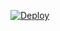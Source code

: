<a href="https://heroku.com/deploy?template=https://github.com/ugorwx/fsub"><img src="https://www.herokucdn.com/deploy/button.svg" alt="Deploy"></a>